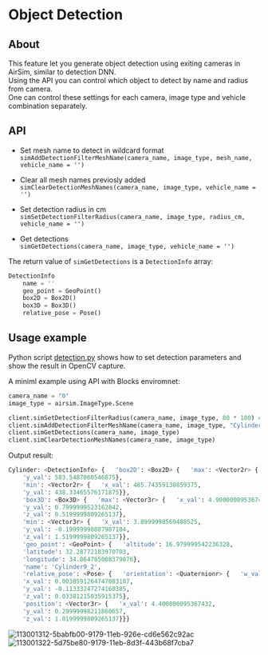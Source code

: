 # Object Detection

## About
This feature let you generate object detection using exiting cameras in AirSim, similar to detection DNN.   
Using the API you can control which object to detect by name and radius from camera.   
One can control these settings for each camera, image type and vehicle combination separately.

## API
- Set mesh name  to detect in wildcard format   
```simAddDetectionFilterMeshName(camera_name, image_type, mesh_name, vehicle_name = '')```   

- Clear all mesh names previosly added   
```simClearDetectionMeshNames(camera_name, image_type, vehicle_name = '')```   

- Set detection radius in cm   
```simSetDetectionFilterRadius(camera_name, image_type, radius_cm, vehicle_name = '')```   

- Get detections   
```simGetDetections(camera_name, image_type, vehicle_name = '')```


The return value of `simGetDetections` is a `DetectionInfo` array:
```python
DetectionInfo
    name = ''
    geo_point = GeoPoint()
    box2D = Box2D()
    box3D = Box3D()
    relative_pose = Pose()
```
## Usage example
Python script [detection.py](https://github.com/microsoft/AirSim/blob/master/PythonClient/detection/detection.py) shows how to set detection parameters and show the result in OpenCV capture.

A miniml example using API with Blocks enviromnet:
```python
camera_name = "0"
image_type = airsim.ImageType.Scene

client.simSetDetectionFilterRadius(camera_name, image_type, 80 * 100) # in [cm]
client.simAddDetectionFilterMeshName(camera_name, image_type, "Cylinder_*") 
client.simGetDetections(camera_name, image_type)
client.simClearDetectionMeshNames(camera_name, image_type)
```

Output result:
```python
Cylinder: <DetectionInfo> {   'box2D': <Box2D> {   'max': <Vector2r> {   'x_val': 617.025634765625,
    'y_val': 583.5487060546875},
    'min': <Vector2r> {   'x_val': 485.74359130859375,
    'y_val': 438.33465576171875}},
    'box3D': <Box3D> {   'max': <Vector3r> {   'x_val': 4.900000095367432,
    'y_val': 0.7999999523162842,
    'z_val': 0.5199999809265137},
    'min': <Vector3r> {   'x_val': 3.8999998569488525,
    'y_val': -0.19999998807907104,
    'z_val': 1.5199999809265137}},
    'geo_point': <GeoPoint> {   'altitude': 16.979999542236328,
    'latitude': 32.28772183970703,
    'longitude': 34.864785008379876},
    'name': 'Cylinder9_2',
    'relative_pose': <Pose> {   'orientation': <Quaternionr> {   'w_val': 0.9929741621017456,
    'x_val': 0.0038591264747083187,
    'y_val': -0.11333247274160385,
    'z_val': 0.03381215035915375},
    'position': <Vector3r> {   'x_val': 4.400000095367432,
    'y_val': 0.29999998211860657,
    'z_val': 1.0199999809265137}}}
 ```
 
 ![113001312-5babfb00-9179-11eb-926e-cd6e562c92ac](https://user-images.githubusercontent.com/15960497/121812071-335b7500-cc6f-11eb-8914-c5288e1cbb47.png)
![113001322-5d75be80-9179-11eb-8d3f-443b68f7cba7](https://user-images.githubusercontent.com/15960497/121812072-348ca200-cc6f-11eb-9032-b79cbb672cf0.png)
